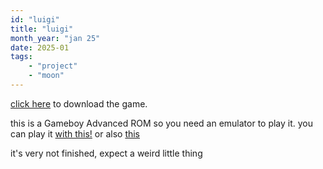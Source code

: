 ```yaml
---
id: "luigi"
title: "luigi"
month_year: "jan 25"
date: 2025-01
tags:
    - "project"
    - "moon"
---
```


[click here](/files/luigi.gba) to download the game. 

this is a Gameboy Advanced ROM so you need an emulator to play it. you can play it [with this!](https://gba.nicholas-vancise.dev/) or also [this](https://mgba.io/)

it's very not finished, expect a weird little thing
